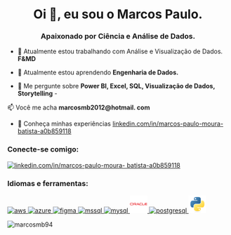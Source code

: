 <h1 align="center">Oi 👋, eu sou o Marcos Paulo.</h1>
<h3 align="center">Apaixonado por Ciência e Análise de Dados.</h3>

- 🔭 Atualmente estou trabalhando com Análise e Visualização de Dados. **F&MD**

- 🌱 Atualmente estou aprendendo **Engenharia de Dados.**

- 💬 Me pergunte sobre **Power BI, Excel, SQL, Visualização de Dados, Storytelling** -

📫 Você me acha **marcosmb2012@hotmail. com**

- 📄 Conheça minhas experiências [linkedin.com/in/marcos-paulo-moura-batista-a0b859118](linkedin.com/in/marcos-paulo-moura-batista-a0b859118)

<h3 align="left"> Conecte-se comigo:</h3>
<p align="left">
<a href="https://linkedin.com/in/linkedin.com/in/marcos-paulo-moura-batista-a0b859118" target="blank"><img align="center" src="https:/ /raw.githubusercontent.com/rahuldkjain/github-profile-readme-generator/master/src/images/icons/Social/linked-in-alt.svg" alt="linkedin.com/in/marcos-paulo-moura- batista-a0b859118" height="30" width="40" /></a>
</p>

<h3 align="left">Idiomas e ferramentas:</h3>
<p align="left"> <a href="https://aws.amazon.com" target="_blank" rel="noreferrer"> <img src="https://raw.githubusercontent.com/devicons /devicon/master/icons/amazonwebservices/amazonwebservices-original-wordmark.svg" alt="aws" width="40" height="40"/> </a> <a href="https://azure.microsoft .com/en-in/" target="_blank" rel="noreferrer"> <img src="https://www.vectorlogo.zone/logos/microsoft_azure/microsoft_azure-icon.svg" alt="azure" width ="40" height="40"/> </a> <a href="https://www.figma.com/" target="_blank" rel="noreferrer"> <img src="https://www.vectorlogo.zone/logos/figma/figma-icon.svg" alt="figma" width="40" altura ="40"/> </a> <a href="https://www.microsoft.com/en-us/sql-server" target="_blank" rel="noreferrer"> <img src="https ://www.svgrepo.com/show/303229/microsoft-sql-server-logo.svg" alt="mssql" width="40" height="40"/> </a> <a href="https ://www.mysql.com/" target="_blank" rel="noreferrer"> <img src="https://raw.githubusercontent.com/devicons/devicon/master/icons/mysql/mysql-original- wordmark.svg" alt="mysql" width="40" height="40"/> </a> <a href="https://www.oracle.com/" target="_blank" rel="noreferrer"> <img src="https://raw.githubusercontent.com/devicons/devicon/master/icons/oracle/oracle-original.svg" alt="oracle" width="40" height="40"/> </ a> <a href="https://www.postgresql.org" target="_blank" rel="noreferrer"> <img src="https://raw.githubusercontent.com/devicons/devicon/master/icons /postgresql/postgresql-original-wordmark.svg" alt="postgresql" width="40" height="40"/> </a> <a href="https://www.python.org" target="_blank" rel="noreferrer"> <img src="https://raw.githubusercontent.com/devicons/devicon/master/icons/python/python-original.svg" alt="python" width ="40" altura="40"/> </a> </p>

<p><img align="center" src="https://github-readme-stats.vercel.app/api/top-langs?username=marcosmb94&show_icons=true&locale=en&layout=compact" alt="marcosmb94" /> </p>

<!---
- 👋 Hi, I’m @Marcosmb94
- 👀 I’m interested in ...
- 🌱 I’m currently learning ...
- 💞️ I’m looking to collaborate on ...
- 📫 How to reach me ...


Marcosmb94/Marcosmb94 is a ✨ special ✨ repository because its `README.md` (this file) appears on your GitHub profile.
You can click the Preview link to take a look at your changes.
--->
